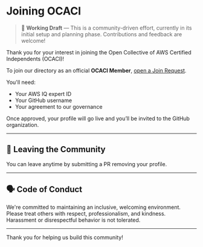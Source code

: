 # Joining OCACI

> 🚧 **Working Draft** — This is a community-driven effort, currently in its initial setup and planning phase. Contributions and feedback are welcome!

Thank you for your interest in joining the Open Collective of AWS Certified Independents (OCACI)!

To join our directory as an official **OCACI Member**, [open a Join Request](https://github.com/ocaci/ocaci/issues/new?template=join-ocaci.yml).

You'll need:
- Your AWS IQ expert ID
- Your GitHub username
- Your agreement to our governance

Once approved, your profile will go live and you’ll be invited to the GitHub organization.

---

## 📅 Leaving the Community

You can leave anytime by submitting a PR removing your profile.

---

## 🗣️ Code of Conduct

We're committed to maintaining an inclusive, welcoming environment. Please treat others with respect, professionalism, and kindness. Harassment or disrespectful behavior is not tolerated.

---

Thank you for helping us build this community!
